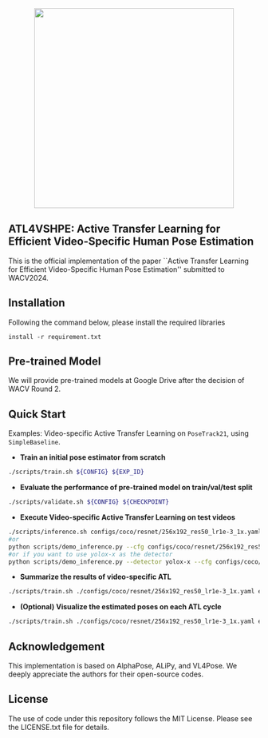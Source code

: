 
<div align="center">
    <img src=".github/overview.png", width="400">
</div>

## ATL4VSHPE: Active Transfer Learning for Efficient Video-Specific Human Pose Estimation
This is the official implementation of the paper ``Active Transfer Learning for Efficient Video-Specific Human Pose Estimation'' submitted to WACV2024.

## Installation
Following the command below, please install the required libraries
```pip
install -r requirement.txt
```

## Pre-trained Model
We will provide pre-trained models at Google Drive after the decision of WACV Round 2.

## Quick Start
Examples: Video-specific Active Transfer Learning on `PoseTrack21`, using `SimpleBaseline`.

- **Train an initial pose estimator from scratch**
``` bash
./scripts/train.sh ${CONFIG} ${EXP_ID}
```

- **Evaluate the performance of pre-trained model on train/val/test split**
``` bash
./scripts/validate.sh ${CONFIG} ${CHECKPOINT}
```

- **Execute Video-specific Active Transfer Learning on test videos**
``` bash
./scripts/inference.sh configs/coco/resnet/256x192_res50_lr1e-3_1x.yaml pretrained_models/fast_res50_256x192.pth ${VIDEO_NAME}
#or
python scripts/demo_inference.py --cfg configs/coco/resnet/256x192_res50_lr1e-3_1x.yaml --checkpoint pretrained_models/fast_res50_256x192.pth --indir examples/demo/
#or if you want to use yolox-x as the detector
python scripts/demo_inference.py --detector yolox-x --cfg configs/coco/resnet/256x192_res50_lr1e-3_1x.yaml --checkpoint pretrained_models/fast_res50_256x192.pth --indir examples/demo/
```

- **Summarize the results of video-specific ATL**
``` bash
./scripts/train.sh ./configs/coco/resnet/256x192_res50_lr1e-3_1x.yaml exp_fastpose
```

- **(Optional) Visualize the estimated poses on each ATL cycle**
``` bash
./scripts/train.sh ./configs/coco/resnet/256x192_res50_lr1e-3_1x.yaml exp_fastpose
```
## Acknowledgement
This implementation is based on AlphaPose, ALiPy, and VL4Pose.
We deeply appreciate the authors for their open-source codes.

## License
The use of code under this repository follows the MIT License. Please see the LICENSE.txt file for details.
